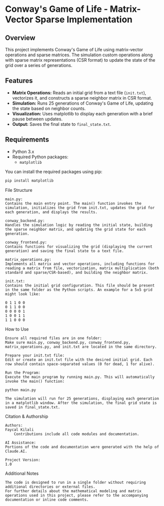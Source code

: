 # Conway's Game of Life - Matrix-Vector Sparse Implementation

## Overview

This project implements Conway's Game of Life using matrix-vector operations and sparse matrices. The simulation custom operations along with sparse matrix representations (CSR format) to update the state of the grid over a series of generations.

## Features

- **Matrix Operations:** Reads an initial grid from a text file (`init.txt`), vectorizes it, and constructs a sparse neighbor matrix in CSR format.
- **Simulation:** Runs 25 generations of Conway's Game of Life, updating the state based on neighbor counts.
- **Visualization:** Uses matplotlib to display each generation with a brief pause between updates.
- **Output:** Saves the final state to `final_state.txt`.

## Requirements

- Python 3.x
- Required Python packages:
  - `matplotlib`

You can install the required packages using pip:

```bash
pip install matplotlib 
```
File Structure

    main.py:
    Contains the main entry point. The main() function invokes the simulation, initializes the grid from init.txt, updates the grid for each generation, and displays the results.

    conway_backend.py:
    Handles the simulation logic by reading the initial state, building the sparse neighbor matrix, and updating the grid state for each generation.

    conway_frontend.py:
    Contains functions for visualizing the grid (displaying the current generation) and saving the final state to a text file.

    matrix_operations.py:
    Implements all matrix and vector operations, including functions for reading a matrix from file, vectorization, matrix multiplication (both standard and sparse/CSR-based), and building the neighbor matrix.

    init.txt:
    Contains the initial grid configuration. This file should be present in the same folder as the Python scripts. An example for a 5x5 grid might look like:

    0 1 1 0 0
    0 1 1 0 0
    0 0 0 0 1
    1 0 0 1 1
    1 1 0 0 0

How to Use

    Ensure all required files are in one folder:
    Make sure main.py, conway_backend.py, conway_frontend.py, matrix_operations.py, and init.txt are located in the same directory.

    Prepare your init.txt file:
    Edit or create an init.txt file with the desired initial grid. Each row should contain space-separated values (0 for dead, 1 for alive).

    Run the Program:
    Execute the main program by running main.py. This will automatically invoke the main() function:

    python main.py

    The simulation will run for 25 generations, displaying each generation in a matplotlib window. After the simulation, the final grid state is saved in final_state.txt.

Citation & Authorship

    Authors:
    Faycal Kilali
        Contributions include all code modules and documentation.

    AI Assistance:
    Portions of the code and documentation were generated with the help of Claude.AI.

    Project Version:
    1.0

Additional Notes

    The code is designed to run in a single folder without requiring additional directories or external files.
    For further details about the mathematical modeling and matrix operations used in this project, please refer to the accompanying documentation or inline code comments.


